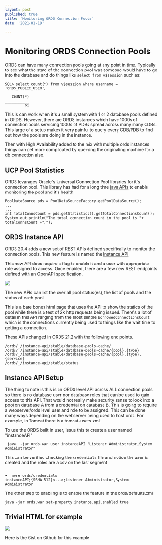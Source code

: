 ```yaml
---
layout: post
published: true
title: 'Monitoring ORDS Connection Pools'
date: '2021-01-19'

---
```


# Monitoring ORDS Connection Pools

ORDS can have many connection pools going at any point in time. Typically to see what the state of the connection pool was someone would have to go into the database and do things like `select from v$session` such as:

```
SQL> select count(*) from v$session where username = 'ORDS_PUBLIC_USER';

   COUNT(*)
___________
         61
```

This is can work when it's a small system with 1 or 2 database pools defined in ORDS. However, there are ORDS instances which have 1000s of connection pools servicing 1000s of PDBs spread across many many CDBs. This large of a setup makes it very painful to query every CDB/PDB to find out how the pools are doing in the instance. 

Then with High Availability added to the mix with multiple ords instances things can get more complicated by querying the originating machine for a db connection also.

## UCP Pool Statistics

ORDS levarages Oracle's Universal Connection Pool libraries for it's connection pool. This library has had for a long time [java APIs](https://docs.oracle.com/en/database/oracle/oracle-database/19/jjucp/pool-statistics.html#GUID-E9E1CC73-F1D6-4A0E-9449-07106BC14EED) to enable monitoring the pool and it's health. 

```
PoolDataSource pds = PoolDataSourceFactory.getPoolDataSource();
...
...
int totalConnsCount = pds.getStatistics().getTotalConnectionsCount();
System.out.println("The total connection count in the pool is "+ totalConnsCount +".");

```

## ORDS Instance API

ORDS 20.4 adds a new set of REST APIs defined specifically to monitor the connection pools. This new feature is named the [Instance API](https://docs.oracle.com/en/database/oracle/oracle-rest-data-services/20.4/aelig/installing-REST-data-services.html#GUID-116149DE-01E1-4056-A723-0EFB96737377)


This new API does require a flag to enable it and a user with appropriate role assigned to access. Once enabled, there are a few new REST endpoints defined with an OpenAPI specification.

![](/img/instance_api_open_api.png)


The new APIs can list the over all pool status(es), the list of pools and the status of each pool. 

This is a bare bones html page that uses the API to show the statics of the pool while there is a test of 2k http requests being issued.  There's a lot of detail in this API ranging from the most simple `borrowedConnectionsCount` which is the connections currently being used to things like the wait time to getting a connection. 

These APIs changed in ORDS 21.2 with the following end points.

```
/ords/_/instance-api/stable/database-pools-cache/
/ords/_/instance-api/stable/database-pools-cache/{pool},{type}
/ords/_/instance-api/stable/database-pools-cache/{pool},{type},{service}
/ords/_/instance-api/stable/status
```

## Instance API Setup

The thing to note is this is an ORDS level API across ALL connection pools so there is no database user nor database roles that can be used to gain access to this API. That would not really make security sense to look into a pool on database A from a credential on database B.  This is going to require a webserver/ords level user and role to be assigned. This can be done many ways depending on the webserver being used to host ords. For example, in Tomcat there is a tomcat-users.xml.  

To use the ORDS built in user, issue this to create a user named "instanceAPI"


```
 java  -jar ords.war user instanceAPI "Listener Administrator,System Administrator"

 ```

This can be verified checking the `credentials` file and notice the user is created and the roles are a csv on the last segment

```

➜  more ords/credentials
instanceAPI;{SSHA-512}<...>;Listener Administrator,System Administrator
```

The other step to enabling is to enable the feature in the ords/defaults.xml


```
java -jar ords.war set-property instance.api.enabled true
```



## Trivial HTML for example

![](/img/ords_pools_monitor.gif)

Here is the Gist on Github for this example

<div>
  <script src="https://gist.github.com/krisrice/b35a30e116784f5b9781e06c120d7831.js">
  </script>
</div>
